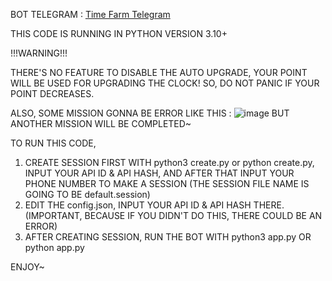 BOT TELEGRAM : [Time Farm Telegram](https://t.me/TimeFarmCryptoBot?start=LnDO5pMtlVk6eMVL)

THIS CODE IS RUNNING IN PYTHON VERSION 3.10+

!!!WARNING!!!

THERE'S NO FEATURE TO DISABLE THE AUTO UPGRADE, YOUR POINT WILL BE USED FOR UPGRADING THE CLOCK!
SO, DO NOT PANIC IF YOUR POINT DECREASES.

ALSO, SOME MISSION GONNA BE ERROR LIKE THIS :
![image](https://github.com/user-attachments/assets/509453c4-c504-40cf-9b06-ab2cce72c443)
BUT ANOTHER MISSION WILL BE COMPLETED~

TO RUN THIS CODE,
1. CREATE SESSION FIRST WITH python3 create.py or python create.py, INPUT YOUR API ID & API HASH, AND AFTER THAT INPUT YOUR PHONE NUMBER TO MAKE A SESSION (THE SESSION FILE NAME IS GOING TO BE default.session)
2. EDIT THE config.json, INPUT YOUR API ID & API HASH THERE. (IMPORTANT, BECAUSE IF YOU DIDN'T DO THIS, THERE COULD BE AN ERROR)
3. AFTER CREATING SESSION, RUN THE BOT WITH python3 app.py OR python app.py

ENJOY~
